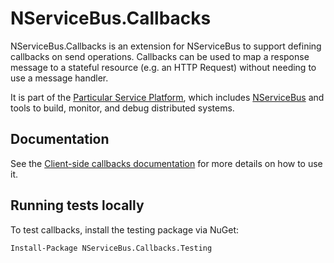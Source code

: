 # NServiceBus.Callbacks

NServiceBus.Callbacks is an extension for NServiceBus to support defining callbacks on send operations. Callbacks can be used to map a response message to a stateful resource (e.g. an HTTP Request) without needing to use a message handler.

It is part of the [Particular Service Platform](https://particular.net/service-platform), which includes [NServiceBus](https://particular.net/nservicebus) and tools to build, monitor, and debug distributed systems.

## Documentation

See the [Client-side callbacks documentation](https://docs.particular.net/nservicebus/messaging/callbacks) for more details on how to use it.

## Running tests locally

To test callbacks, install the testing package via NuGet:

```
Install-Package NServiceBus.Callbacks.Testing
```
